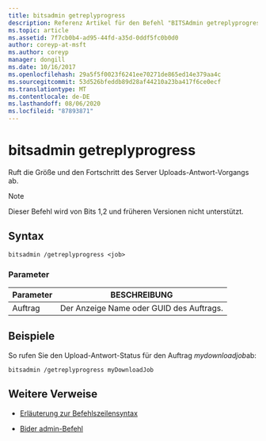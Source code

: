 ```yaml
---
title: bitsadmin getreplyprogress
description: Referenz Artikel für den Befehl "BITSAdmin getreplyprogress", der die Größe und den Fortschritt des Servers "Upload-Reply" abruft.
ms.topic: article
ms.assetid: 7f7cb0b4-ad95-44fd-a35d-0ddf5fc0b0d0
author: coreyp-at-msft
ms.author: coreyp
manager: dongill
ms.date: 10/16/2017
ms.openlocfilehash: 29a5f5f0023f6241ee70271de865ed14e379aa4c
ms.sourcegitcommit: 53d526bfeddb89d28af44210a23ba417f6ce0ecf
ms.translationtype: MT
ms.contentlocale: de-DE
ms.lasthandoff: 08/06/2020
ms.locfileid: "87893871"
---
```

# <a name="bitsadmin-getreplyprogress"></a>bitsadmin getreplyprogress

Ruft die Größe und den Fortschritt des Server Uploads-Antwort-Vorgangs ab.

> [!NOTE]
> Dieser Befehl wird von Bits 1,2 und früheren Versionen nicht unterstützt.

## <a name="syntax"></a>Syntax

```
bitsadmin /getreplyprogress <job>
```

### <a name="parameters"></a>Parameter

| Parameter | BESCHREIBUNG |
| -------------- | -------------- |
| Auftrag | Der Anzeige Name oder GUID des Auftrags. |

## <a name="examples"></a>Beispiele

So rufen Sie den Upload-Antwort-Status für den Auftrag *mydownloadjob*ab:

```
bitsadmin /getreplyprogress myDownloadJob
```

## <a name="additional-references"></a>Weitere Verweise

- [Erläuterung zur Befehlszeilensyntax](command-line-syntax-key.md)

- [Bider admin-Befehl](bitsadmin.md)

